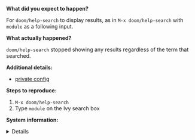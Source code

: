 **What did you expect to happen?**

For `doom/help-search` to display results, as in `M-x doom/help-search` with `module` as a following input. 

**What actually happened?**

`doom/help-search` stopped showing any results regardless of the term that searched. 


**Additional details:**
- [private config](https://github.com/mrbig033/doom/blob/master/config.el)

**Steps to reproduce:**
1. `M-x doom/help-search`
2. Type `module` on the Ivy search box

**System information:**
<details><pre>
((emacs
  (version . "27.0.91")
  (features . "RSVG IMAGEMAGICK GLIB NOTIFY KQUEUE ACL GNUTLS LIBXML2 ZLIB TOOLKIT_SCROLL_BARS NS MODULES THREADS JSON PDUMPER LCMS2 GMP")
  (build . "May 14, 2020")
  (buildopts "--disable-dependency-tracking --disable-silent-rules --enable-locallisppath=/usr/local/share/emacs/site-lisp --infodir=/usr/local/Cellar/emacs-plus/HEAD-747e0a2/share/info/emacs --prefix=/usr/local/Cellar/emacs-plus/HEAD-747e0a2 --with-xml2 --without-dbus --with-gnutls --with-imagemagick --with-json --with-modules --with-rsvg --with-ns --disable-ns-self-contained")
  (windowsys . batch)
  (daemonp . server-running))
 (doom
  (version . "2.0.9")
  (build . "HEAD -> develop 0f3bd5710 2020-06-13 03:03:11 -0400")
  (dir . "~/.doom.d/"))
 (system
  (type . darwin)
  (config . "x86_64-apple-darwin18.7.0")
  (shell . "/usr/local/bin/bash")
  (uname . "Darwin 18.7.0 Darwin Kernel Version 18.7.0: Tue Aug 20 16:57:14 PDT 2019; root:xnu-4903.271.2~2/RELEASE_X86_64 x86_64")
  (path "/usr/local/opt/openjdk/bin" "~/.pyenv/shims" "~/.pyenv/bin" "~/.local/bin" "~/.emacs.d/bin" "~/scripts/bin" "~/.nimble/bin" "~/scripts/cline_scripts/" "~/.emacs.d/bin" "/usr/local/opt/sqlite/bin" "/usr/local/bin" "/usr/bin" "/bin" "/usr/sbin" "/sbin" "/Library/TeX/texbin" "/opt/X11/bin" "/Library/Frameworks/Mono.framework/Versions/Current/Commands" "~" "~/.fzf/bin" "/usr/local/Cellar/emacs-plus/HEAD-747e0a2/libexec/emacs/27.0.91/x86_64-apple-darwin18.7.0"))
 (config
  (envfile . envvar-file)
  (elc-files . 0)
  (modules :completion company (ivy +prescient) :ui deft doom modeline (popup +defaults) treemacs :editor (evil +everywhere) fold multiple-cursors snippets word-wrap :emacs (dired +ranger +icons) electric undo vc :term eshell shell :checkers syntax spell grammar :tools (eval +overlay) (lookup +dictionary +offline) magit pdf :lang emacs-lisp markdown (org +roam +pomodoro +pandoc +brain) sh :app irc :config (default +bindings +smartparens))
  (packages (nswbuff) (olivetti) (super-save) (eyebrowse) (elpy) (clipmon) (evil-god-state) (unkillable-scratch) (yafolding) (recursive-narrow) (git-auto-commit-mode) (electric-operator) (evil-swap-keys) (evil-god-state) (evil-smartparens) (eyebrowse) (shut-up) (super-save) (evil-better-visual-line) (hl-sentence) (wordnut) (org-web-tools) (typo) (apheleia :recipe (:host github :repo "raxod502/apheleia")) (evil-snipe :disable t))
  (unpin "n/a")
  (elpa "n/a")))
</pre></details>

